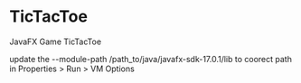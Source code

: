 # TicTacToe
JavaFX Game TicTacToe

update the --module-path /path_to/java/javafx-sdk-17.0.1/lib 
to coorect path in Properties > Run > VM Options

